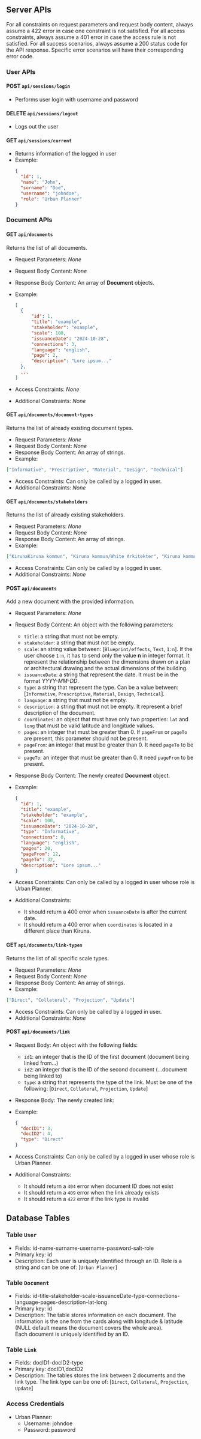 ## Server APIs

For all constraints on request parameters and request body content, always assume a 422 error in case one constraint is not satisfied.
For all access constraints, always assume a 401 error in case the access rule is not satisfied.
For all success scenarios, always assume a 200 status code for the API response.
Specific error scenarios will have their corresponding error code.

### User APIs

#### POST `api/sessions/login`

- Performs user login with username and password

#### DELETE `api/sessions/logout`

- Logs out the user

#### GET `api/sessions/current`

- Returns information of the logged in user
- Example:
  ```json
  {
    "id": 1,
    "name": "John",
    "surname": "Doe",
    "username": "johndoe",
    "role": "Urban Planner"
  }
  ```

### Document APIs

#### GET `api/documents`

Returns the list of all documents.

- Request Parameters: _None_
- Request Body Content: _None_
- Response Body Content: An array of **Document** objects.
- Example:

  ```json
  [
    {
        "id": 1,
        "title": "example",
        "stakeholder": "example",
        "scale": 100,
        "issuanceDate": "2024-10-28",
        "connections": 3,
        "language": "english",
        "page": 2,
        "description": "Lore ipsum..."
    },
    ...
  ]
  ```

- Access Constraints: _None_
- Additional Constraints: _None_

#### GET `api/documents/document-types`

Returns the list of already existing document types.

- Request Parameters: _None_
- Request Body Content: _None_
- Response Body Content: An array of strings.
- Example:

```json
["Informative", "Prescriptive", "Material", "Design", "Technical"]
```

- Access Constraints: Can only be called by a logged in user.
- Additional Constraints: _None_

#### GET `api/documents/stakeholders`

Returns the list of already existing stakeholders.

- Request Parameters: _None_
- Request Body Content: _None_
- Response Body Content: An array of strings.
- Example:

```json
["KirunaKiruna kommun", "Kiruna kommun/White Arkitekter", "Kiruna kommun/Residents"]
```

- Access Constraints: Can only be called by a logged in user.
- Additional Constraints: _None_

#### POST `api/documents`

Add a new document with the provided information.

- Request Parameters: _None_
- Request Body Content: An object with the following parameters:
  - `title`: a string that must not be empty.
  - `stakeholder`: a string that must not be empty.
  - `scale`: an string value between: [`Blueprint/effects`, `Text`, `1:n`]. If the user choose `1:n`, it has to send only the value **n** in integer format. It represent the relationship between the dimensions drawn on a plan or architectural drawing and the actual dimensions of the building.
  - `issuanceDate`: a string that represent the date. It must be in the format _YYYY-MM-DD_.
  - `type`: a string that represent the type. Can be a value between: [`Informative`, `Prescriptive`, `Material`, `Design`, `Technical`].
  - `language`: a string that must not be empty.
  - `description`: a string that must not be empty. It represent a brief description of the document.
  - `coordinates`: an object that must have only two properties: `lat` and `long` that must be valid latitude and longitude values.
  - `pages`: an integer that must be greater than 0. If `pageFrom` or `pageTo` are present, this parameter should not be present.
  - `pageFrom`: an integer that must be greater than 0. It need `pageTo` to be present.
  - `pageTo`: an integer that must be greater than 0. It need `pageFrom` to be present.
- Response Body Content: The newly created **Document** object.
- Example:

  ```json
  {
    "id": 1,
    "title": "example",
    "stakeholder": "example",
    "scale": 100,
    "issuanceDate": "2024-10-28",
    "type": "Informative",
    "connections": 0,
    "language": "english",
    "pages": 20,
    "pageFrom": 12,
    "pageTo": 32,
    "description": "Lore ipsum..."
  }
  ```

- Access Constraints: Can only be called by a logged in user whose role is Urban Planner.
- Additional Constraints:
  - It should return a 400 error when `issuanceDate` is after the current date.
  - It should return a 400 error when `coordinates` is located in a different place than Kiruna.

#### GET `api/documents/link-types`

Returns the list of all specific scale types.

- Request Parameters: _None_
- Request Body Content: _None_
- Response Body Content: An array of strings.
- Example:

```json
["Direct", "Collateral", "Projection", "Update"]
```

- Access Constraints: Can only be called by a logged in user.
- Additional Constraints: _None_

#### POST `api/documents/link`

- Request Body: An object with the following fields:

  - `id1`: an integer that is the ID of the first document (document being linked from...)
  - `id2`: an integer that is the ID of the second document (...document being linked to)
  - `type`: a string that represents the type of the link. Must be one of the following: [`Direct`, `Collateral`, `Projection`, `Update`]

- Response Body: The newly created link:
- Example:
  ```json
  {
    "docID1": 3,
    "docID2": 4,
    "type": "Direct"
  }
  ```
- Access Constraints: Can only be called by a logged in user whose role is Urban Planner.
- Additional Constraints:
  - It should return a `404` error when document ID does not exist
  - It should return a `409` error when the link already exists
  - It should return a `422` error if the link type is invalid

## Database Tables

### Table `User`

- Fields: id-name-surname-username-password-salt-role
- Primary key: id
- Description: Each user is uniquely identified through an ID. Role is a string and can be one of: [`Urban Planner`]

### Table `Document`

- Fields: id-title-stakeholder-scale-issuanceDate-type-connections-language-pages-description-lat-long
- Primary key: id
- Description: The table stores information on each document. The information is the one from the cards along with longitude & latitude (NULL default means the document covers the whole area).  
  Each document is uniquely identified by an ID.

### Table `Link`

- Fields: docID1-docID2-type
- Primary key: docID1,docID2
- Description: The tables stores the link between 2 documents and the link type. The link type can be one of: [`Direct`, `Collateral`, `Projection`, `Update`]

### Access Credentials

- Urban Planner:
  - Username: johndoe
  - Password: password
